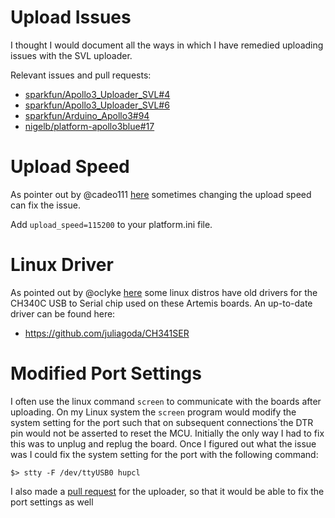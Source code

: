 Upload Issues
=============

I thought I would document all the ways in which I have remedied uploading issues with the SVL uploader.

Relevant issues and pull requests:

* [sparkfun/Apollo3_Uploader_SVL#4](https://github.com/sparkfun/Apollo3_Uploader_SVL/issues/4)
* [sparkfun/Apollo3_Uploader_SVL#6](https://github.com/sparkfun/Apollo3_Uploader_SVL/pull/6)
* [sparkfun/Arduino_Apollo3#94](https://github.com/sparkfun/Arduino_Apollo3/issues/94)
* [nigelb/platform-apollo3blue#17](https://github.com/nigelb/platform-apollo3blue/issues/17)


Upload Speed
============
As pointer out by @cadeo111 [here](https://github.com/nigelb/platform-apollo3blue/issues/17#issuecomment-1062971881) sometimes changing the upload speed can fix the issue.

Add `upload_speed=115200` to your platform.ini file.


Linux Driver
============
As pointed out by @oclyke [here](https://github.com/sparkfun/Arduino_Apollo3/issues/94#issuecomment-560456716) some linux distros have old drivers for the CH340C USB to Serial chip used on these Artemis boards. 
An up-to-date driver can be found here:
* https://github.com/juliagoda/CH341SER


Modified Port Settings
======================
I often use the linux command `screen` to communicate with the boards after uploading.
On my Linux system the `screen` program would modify the system setting for the port such that on subsequent connections`the DTR pin would not be asserted to reset the MCU.
Initially the only way I had to fix this was to unplug and replug the board.
Once I figured out what the issue was I could fix the system setting for the port with the following command:

```
$> stty -F /dev/ttyUSB0 hupcl
```

I also made a [pull request](https://github.com/sparkfun/Apollo3_Uploader_SVL/pull/6) for the uploader, so that it would be able to fix the port settings as well




